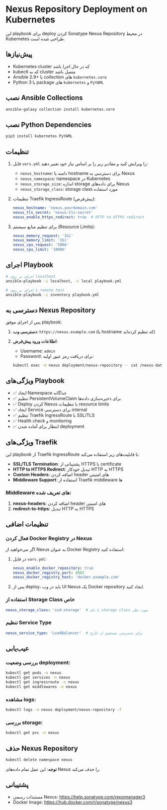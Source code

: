 # Nexus Repository Deployment on Kubernetes

این playbook برای deploy کردن Sonatype Nexus Repository در محیط Kubernetes طراحی شده است.

## پیش‌نیازها

- Kubernetes cluster که در حال اجرا باشد
- kubectl که به cluster متصل باشد
- Ansible 2.9+ با collection های `kubernetes.core`
- Python 3 با package های `kubernetes` و `PyYAML`

## نصب Ansible Collections

```bash
ansible-galaxy collection install kubernetes.core
```

## نصب Python Dependencies

```bash
pip3 install kubernetes PyYAML
```

## تنظیمات

1. فایل `vars.yml` را ویرایش کنید و مقادیر زیر را بر اساس نیاز خود تغییر دهید:
   - `nexus_hostname`: دامنه یا hostname برای دسترسی به Nexus
   - `nexus_namespace`: namespace در Kubernetes
   - `nexus_storage_size`: اندازه storage برای داده‌های Nexus
   - `nexus_storage_class`: storage class مورد استفاده

2. تنظیمات Traefik IngressRoute (پیش‌فرض):
   ```yaml
   nexus_hostname: 'nexus.yourdomain.com'
   nexus_tls_secret: 'nexus-tls-secret'
   nexus_enable_https_redirect: true  # HTTP to HTTPS redirect
   ```

3. برای تنظیم منابع سیستم (Resource Limits):
   ```yaml
   nexus_memory_request: '1Gi'
   nexus_memory_limit: '2Gi'
   nexus_cpu_request: '500m'
   nexus_cpu_limit: '1000m'
   ```

## اجرای Playbook

```bash
# اجرای بر روی localhost
ansible-playbook -i localhost, -c local playbook.yml

# یا اجرای بر روی remote host
ansible-playbook -i inventory playbook.yml
```

## دسترسی به Nexus Repository

پس از اجرای موفق playbook:

1. **دسترسی وب**: `https://nexus.example.com` (یا hostname که تنظیم کرده‌اید)

2. **اطلاعات ورود پیش‌فرض**:
   - Username: `admin`
   - Password: برای دریافت رمز عبور اولیه:
   ```bash
   kubectl exec -n nexus deployment/nexus-repository -- cat /nexus-data/admin.password
   ```

## ویژگی‌های Playbook

- ✅ ایجاد Namespace جداگانه
- ✅ تنظیم PersistentVolumeClaim برای ذخیره‌سازی داده‌ها
- ✅ Deploy کردن Nexus با تنظیمات resource limits
- ✅ ایجاد Service برای دسترسی internal
- ✅ تنظیم Traefik IngressRoute با SSL/TLS
- ✅ Health check و monitoring
- ✅ انتظار برای آماده شدن deployment

## ویژگی‌های Traefik

این playbook از Traefik IngressRoute با قابلیت‌های زیر استفاده می‌کند:

- **SSL/TLS Termination**: پشتیبانی از HTTPS با certificate
- **HTTP to HTTPS Redirect**: تبدیل خودکار HTTP به HTTPS
- **Custom Headers**: اضافه کردن header های امنیتی
- **Middleware Support**: استفاده از Traefik middleware ها

### Middleware های تعریف شده:

1. **nexus-headers**: اضافه کردن header های امنیتی
2. **redirect-to-https**: تبدیل HTTP به HTTPS

## تنظیمات اضافی

### فعال کردن Docker Registry در Nexus

اگر می‌خواهید از Nexus به عنوان Docker Registry استفاده کنید:

1. در فایل `vars.yml`:
   ```yaml
   nexus_enable_docker_repository: true
   nexus_docker_registry_port: 8082
   nexus_docker_registry_host: 'docker.example.com'
   ```

2. پس از deploy، باید در وب UI Nexus یک Docker repository ایجاد کنید.

### استفاده از Storage Class خاص

```yaml
nexus_storage_class: 'ssd-storage'  # یا نام storage class مورد نظر
```

### تنظیم Service Type

```yaml
nexus_service_type: 'LoadBalancer'  # برای دسترسی مستقیم از خارج
```

## عیب‌یابی

### بررسی وضعیت deployment:
```bash
kubectl get pods -n nexus
kubectl get services -n nexus
kubectl get ingressroute -n nexus
kubectl get middlewares -n nexus
```

### مشاهده logs:
```bash
kubectl logs -n nexus deployment/nexus-repository -f
```

### بررسی storage:
```bash
kubectl get pvc -n nexus
```

## حذف Nexus Repository

```bash
kubectl delete namespace nexus
```

**توجه**: این عمل تمام داده‌های Nexus را حذف می‌کند.

## پشتیبانی

- مستندات رسمی Nexus: https://help.sonatype.com/repomanager3
- Docker Image: https://hub.docker.com/r/sonatype/nexus3 